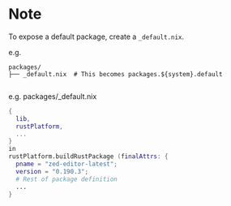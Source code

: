 # Note
To expose a default package, create a `_default.nix`.

e.g.
```
packages/
├── _default.nix  # This becomes packages.${system}.default
  
```

e.g. packages/_default.nix
```nix
{
  lib,
  rustPlatform,
  ...
}
in
rustPlatform.buildRustPackage (finalAttrs: {
  pname = "zed-editor-latest";
  version = "0.190.3";
  # Rest of package definition
  ...
}

```
